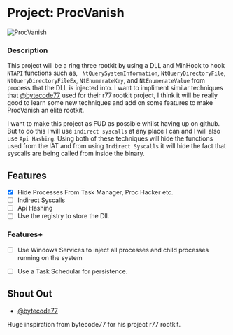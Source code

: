 # Project: ProcVanish

![ProcVanish](https://64.media.tumblr.com/d30fe069cc48e11eeb31ae08293a159e/tumblr_nbtdxg9d6n1szf0nzo1_250.gif)


### Description
This project will be a ring three rootkit by using a DLL and MinHook to hook `NTAPI` functions such as, ` NtQuerySystemInformation`, `NtQueryDirectoryFile`, `NtQueryDirectoryFileEx`, `NtEnumerateKey`, and `NtEnumerateValue` from process that the DLL is injected into. I want to impliment similar techniques that [@bytecode77](https://github.com/bytecode77) used for their r77 rootkit project, I think it will be really good to learn some new techniques and add on some features to make ProcVanish an elite rootkit.

I want to make this project as FUD as possible whilst having up on github. But to do this I will use `indirect syscalls` at any place I can and I will also use `Api Hashing`. Using both of these techniques will hide the functions used from the IAT and from using `Indirect Syscalls` it will hide the fact that syscalls are being called from inside the binary. 
## Features

- [x]  Hide Processes From Task Manager, Proc Hacker etc.
- [ ]  Indirect Syscalls
- [ ]  Api Hashing
- [ ]  Use the registry to store the Dll.
 
### Features+
- [ ]  Use Windows Services to inject all processes and child processes running on the system
- [ ]  Use a Task Schedular for persistence.



## Shout Out

- [@bytecode77](https://github.com/bytecode77)
  
Huge inspiration from bytecode77 for his project r77 rootkit.

